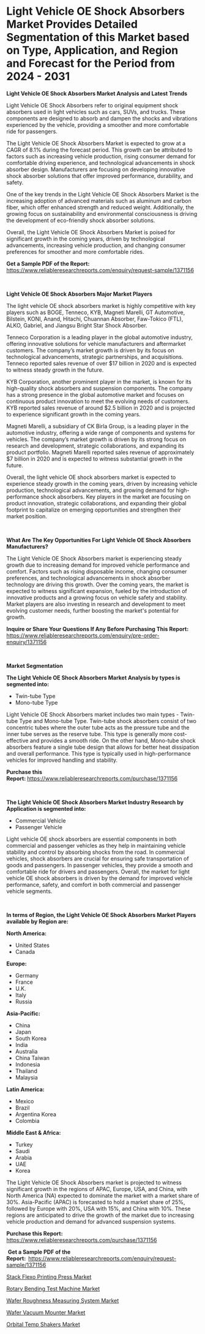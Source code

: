<p><h1>Light Vehicle OE Shock Absorbers Market Provides Detailed Segmentation of this Market based on Type, Application, and Region and Forecast for the Period from 2024 - 2031</h1></p><p><strong>Light Vehicle OE Shock Absorbers Market Analysis and Latest Trends</strong></p>
<p><p>Light Vehicle OE Shock Absorbers refer to original equipment shock absorbers used in light vehicles such as cars, SUVs, and trucks. These components are designed to absorb and dampen the shocks and vibrations experienced by the vehicle, providing a smoother and more comfortable ride for passengers.</p><p>The Light Vehicle OE Shock Absorbers Market is expected to grow at a CAGR of 8.1% during the forecast period. This growth can be attributed to factors such as increasing vehicle production, rising consumer demand for comfortable driving experience, and technological advancements in shock absorber design. Manufacturers are focusing on developing innovative shock absorber solutions that offer improved performance, durability, and safety.</p><p>One of the key trends in the Light Vehicle OE Shock Absorbers Market is the increasing adoption of advanced materials such as aluminum and carbon fiber, which offer enhanced strength and reduced weight. Additionally, the growing focus on sustainability and environmental consciousness is driving the development of eco-friendly shock absorber solutions.</p><p>Overall, the Light Vehicle OE Shock Absorbers Market is poised for significant growth in the coming years, driven by technological advancements, increasing vehicle production, and changing consumer preferences for smoother and more comfortable rides.</p></p>
<p><strong>Get a Sample PDF of the Report:&nbsp;</strong> <a href="https://www.reliableresearchreports.com/enquiry/request-sample/1371156">https://www.reliableresearchreports.com/enquiry/request-sample/1371156</a></p>
<p>&nbsp;</p>
<p><strong>Light Vehicle OE Shock Absorbers Major Market Players</strong></p>
<p><p>The light vehicle OE shock absorbers market is highly competitive with key players such as BOGE, Tenneco, KYB, Magneti Marelli, GT Automotive, Bilstein, KONI, Anand, Hitachi, Chuannan Absorber, Faw-Tokico (FTL), ALKO, Gabriel, and Jiangsu Bright Star Shock Absorber.</p><p>Tenneco Corporation is a leading player in the global automotive industry, offering innovative solutions for vehicle manufacturers and aftermarket customers. The company’s market growth is driven by its focus on technological advancements, strategic partnerships, and acquisitions. Tenneco reported sales revenue of over $17 billion in 2020 and is expected to witness steady growth in the future.</p><p>KYB Corporation, another prominent player in the market, is known for its high-quality shock absorbers and suspension components. The company has a strong presence in the global automotive market and focuses on continuous product innovation to meet the evolving needs of customers. KYB reported sales revenue of around $2.5 billion in 2020 and is projected to experience significant growth in the coming years.</p><p>Magneti Marelli, a subsidiary of CK Birla Group, is a leading player in the automotive industry, offering a wide range of components and systems for vehicles. The company’s market growth is driven by its strong focus on research and development, strategic collaborations, and expanding its product portfolio. Magneti Marelli reported sales revenue of approximately $7 billion in 2020 and is expected to witness substantial growth in the future.</p><p>Overall, the light vehicle OE shock absorbers market is expected to experience steady growth in the coming years, driven by increasing vehicle production, technological advancements, and growing demand for high-performance shock absorbers. Key players in the market are focusing on product innovation, strategic collaborations, and expanding their global footprint to capitalize on emerging opportunities and strengthen their market position.</p></p>
<p>&nbsp;</p>
<p><strong>What Are The Key Opportunities For Light Vehicle OE Shock Absorbers Manufacturers?</strong></p>
<p><p>The Light Vehicle OE Shock Absorbers market is experiencing steady growth due to increasing demand for improved vehicle performance and comfort. Factors such as rising disposable income, changing consumer preferences, and technological advancements in shock absorber technology are driving this growth. Over the coming years, the market is expected to witness significant expansion, fueled by the introduction of innovative products and a growing focus on vehicle safety and stability. Market players are also investing in research and development to meet evolving customer needs, further boosting the market's potential for growth.</p></p>
<p><strong>Inquire or Share Your Questions If Any Before Purchasing This Report:</strong> <a href="https://www.reliableresearchreports.com/enquiry/pre-order-enquiry/1371156">https://www.reliableresearchreports.com/enquiry/pre-order-enquiry/1371156</a></p>
<p>&nbsp;</p>
<p><strong>Market Segmentation</strong></p>
<p><strong>The Light Vehicle OE Shock Absorbers Market Analysis by types is segmented into:</strong></p>
<p><ul><li>Twin-tube Type</li><li>Mono-tube Type</li></ul></p>
<p><p>Light Vehicle OE Shock Absorbers market includes two main types - Twin-tube Type and Mono-tube Type. Twin-tube shock absorbers consist of two concentric tubes where the outer tube acts as the pressure tube and the inner tube serves as the reserve tube. This type is generally more cost-effective and provides a smooth ride. On the other hand, Mono-tube shock absorbers feature a single tube design that allows for better heat dissipation and overall performance. This type is typically used in high-performance vehicles for improved handling and stability.</p></p>
<p><strong>Purchase this Report:&nbsp;</strong><a href="https://www.reliableresearchreports.com/purchase/1371156">https://www.reliableresearchreports.com/purchase/1371156</a></p>
<p>&nbsp;</p>
<p><strong>The Light Vehicle OE Shock Absorbers Market Industry Research by Application is segmented into:</strong></p>
<p><ul><li>Commercial Vehicle</li><li>Passenger Vehicle</li></ul></p>
<p><p>Light vehicle OE shock absorbers are essential components in both commercial and passenger vehicles as they help in maintaining vehicle stability and control by absorbing shocks from the road. In commercial vehicles, shock absorbers are crucial for ensuring safe transportation of goods and passengers. In passenger vehicles, they provide a smooth and comfortable ride for drivers and passengers. Overall, the market for light vehicle OE shock absorbers is driven by the demand for improved vehicle performance, safety, and comfort in both commercial and passenger vehicle segments.</p></p>
<p>&nbsp;</p>
<p><strong>In terms of Region, the Light Vehicle OE Shock Absorbers Market Players available by Region are:</strong></p>
<p>
    <p> <strong> North America: </strong>
        <ul>
            <li>United States</li>
            <li>Canada</li>
        </ul>
        </p> 
    <p> <strong> Europe: </strong>
        <ul>
            <li>Germany</li>
            <li>France</li>
            <li>U.K.</li>
            <li>Italy</li>
            <li>Russia</li>
        </ul>
        </p> 
    <p> <strong> Asia-Pacific: </strong>
        <ul>
            <li>China</li>
            <li>Japan</li>
            <li>South Korea</li>
            <li>India</li>
            <li>Australia</li>
            <li>China Taiwan</li>
            <li>Indonesia</li>
            <li>Thailand</li>
            <li>Malaysia</li>
        </ul>
        </p> 
    <p> <strong> Latin America: </strong>
        <ul>
            <li>Mexico</li>
            <li>Brazil</li>
            <li>Argentina Korea</li>
            <li>Colombia</li>
        </ul>
        </p> 
    <p> <strong> Middle East & Africa: </strong>
        <ul>
            <li>Turkey</li>
            <li>Saudi</li>
            <li>Arabia</li>
            <li>UAE</li>
            <li>Korea</li>
        </ul>
    </p>
    </p>
<p><p>The Light Vehicle OE Shock Absorbers market is projected to witness significant growth in the regions of APAC, Europe, USA, and China, with North America (NA) expected to dominate the market with a market share of 30%. Asia-Pacific (APAC) is forecasted to hold a market share of 25%, followed by Europe with 20%, USA with 15%, and China with 10%. These regions are anticipated to drive the growth of the market due to increasing vehicle production and demand for advanced suspension systems.</p></p>
<p><strong>Purchase this Report: </strong><a href="https://www.reliableresearchreports.com/purchase/1371156">https://www.reliableresearchreports.com/purchase/1371156</a></p>
<p>&nbsp;<strong>Get a Sample PDF of the Report:&nbsp;&nbsp;</strong><a href="https://www.reliableresearchreports.com/enquiry/request-sample/1371156">https://www.reliableresearchreports.com/enquiry/request-sample/1371156</a></p>
<p><strong></strong></p>
<p><p><a href="https://medium.com/@gabriellemcgrath66/stack-flexo-printing-press-market-report-reveals-the-latest-trends-and-growth-opportunities-of-this-e53791089e79">Stack Flexo Printing Press Market</a></p><p><a href="https://medium.com/@chiragreportprime3/rotary-bending-test-machine-market-size-reveals-the-best-marketing-channels-in-global-industry-ccd1eb990ffb">Rotary Bending Test Machine Market</a></p><p><a href="https://medium.com/@walterstanley64/wafer-roughness-measuring-system-market-trends-forecast-and-competitive-analysis-to-2031-c64c77abe7bf">Wafer Roughness Measuring System Market</a></p><p><a href="https://medium.com/@chiragreportprime3/wafer-vacuum-mounter-market-size-reveals-the-best-marketing-channels-in-global-industry-839f5f19fd5d">Wafer Vacuum Mounter Market</a></p><p><a href="https://medium.com/@gabriellemcgrath66/orbital-temp-shakers-market-outlook-industry-overview-and-forecast-2024-to-2031-1aa4c1843bd8">Orbital Temp Shakers Market</a></p></p>